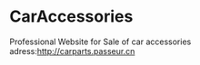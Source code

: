 # CarAccessories
Professional Website for Sale of  car accessories 
adress:http://carparts.passeur.cn

